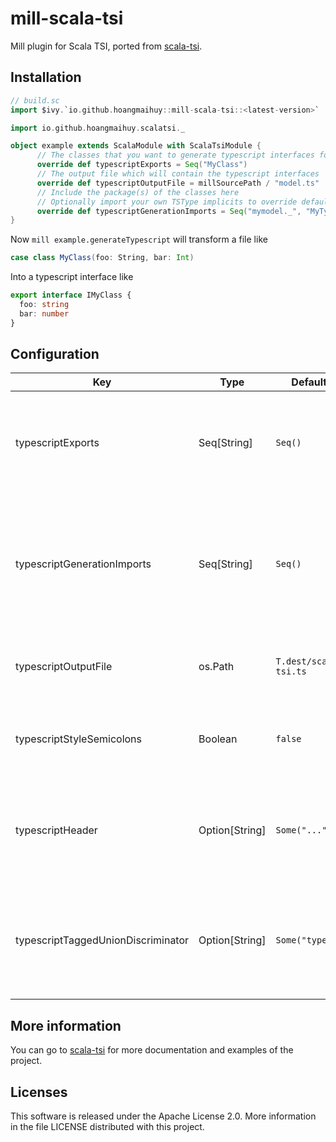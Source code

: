 # mill-scala-tsi
Mill plugin for Scala TSI, ported from [scala-tsi](https://github.com/scala-tsi/scala-tsi).

## Installation

```scala
// build.sc
import $ivy.`io.github.hoangmaihuy::mill-scala-tsi::<latest-version>`

import io.github.hoangmaihuy.scalatsi._

object example extends ScalaModule with ScalaTsiModule {
      // The classes that you want to generate typescript interfaces for
      override def typescriptExports = Seq("MyClass")
      // The output file which will contain the typescript interfaces
      override def typescriptOutputFile = millSourcePath / "model.ts"
      // Include the package(s) of the classes here
      // Optionally import your own TSType implicits to override default default generated
      override def typescriptGenerationImports = Seq("mymodel._", "MyTypescript._")
}
```

Now `mill example.generateTypescript` will transform a file like
```scala
case class MyClass(foo: String, bar: Int)
```

Into a typescript interface like
```typescript
export interface IMyClass {
  foo: string
  bar: number
}
```

## Configuration

| Key | Type           | Default               | Description |
| --- |----------------|-----------------------| ----------- |
| typescriptExports | Seq[String]    | `Seq()`               | A list of all your (top-level) classes that you want to generate interfaces for |
| typescriptGenerationImports | Seq[String]    | `Seq()`               | A list of all imports. This should import all classes you defined above, as well as custom `TSType` implicits |
| typescriptOutputFile | os.Path        | `T.dest/scala-tsi.ts` | The output file with generated typescript interfaces |
| typescriptStyleSemicolons | Boolean        | `false`               | Whether to add semicolons to the exported model |
| typescriptHeader | Option[String] | `Some("...")`         | A header for the output file. Contains a notice about the file being generated by default |
| typescriptTaggedUnionDiscriminator | Option[String] | `Some("type")`        | The discriminator field for tagged unions, or None to disable tagged unions |

## More information

You can go to [scala-tsi](https://github.com/scala-tsi/scala-tsi) for more documentation and examples of the project.

## Licenses

This software is released under the Apache License 2.0. More information in the file LICENSE distributed with this project.
